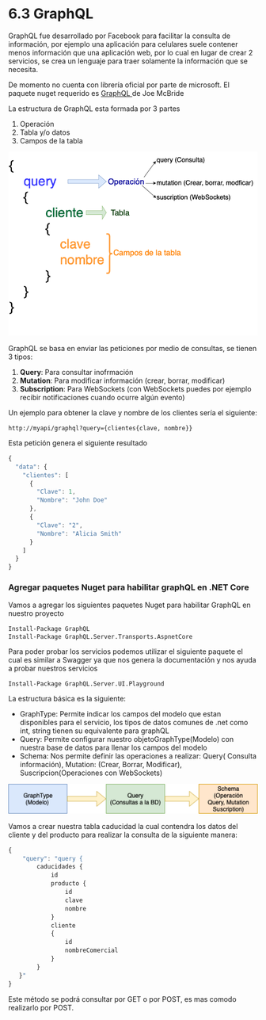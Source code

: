 # 6.3 GraphQL

GraphQL fue desarrollado por Facebook para facilitar la consulta de información, por ejemplo una aplicación para celulares suele contener menos información que una aplicación web, por lo cual en lugar de crear 2 servicios, se crea un lenguaje para traer solamente la información que se necesita.

De momento no cuenta con librería oficial por parte de microsoft. El paquete nuget requerido es [GraphQL ](https://github.com/graphql-dotnet/graphql-dotnet)de Joe McBride

La estructura de GraphQL esta formada por 3 partes

1. Operación
2. Tabla y/o datos
3. Campos de la tabla

![](../../.gitbook/assets/graphql-2.png)

GraphQL se basa en enviar las peticiones por medio de consultas, se tienen 3 tipos:

1. **Query**: Para consultar inofrmación
2. **Mutation**: Para modificar información \(crear, borrar, modificar\)
3. **Subscription**: Para WebSockets \(con WebSockets puedes por ejemplo recibir notificaciones cuando ocurre algún evento\)

Un ejemplo para obtener la clave y nombre de los clientes sería el siguiente:

```text
http://myapi/graphql?query={clientes{clave, nombre}}
```

Esta petición genera el siguiente resultado

```javascript
{
  "data": {
    "clientes": [
      {
        "Clave": 1,
        "Nombre": "John Doe"
      },
      {
        "Clave": "2",
        "Nombre": "Alicia Smith"
      }
    ]
  }
}
```

###  Agregar  paquetes Nuget para habilitar graphQL en .NET Core

Vamos a agregar los siguientes paquetes Nuget para habilitar GraphQL en nuestro proyecto

```text
Install-Package GraphQL 
Install-Package GraphQL.Server.Transports.AspnetCore
```

Para poder probar los servicios podemos utilizar el siguiente paquete el cual es similar a Swagger ya que nos genera la documentación y nos ayuda a probar nuestros servicios

```text
Install-Package GraphQL.Server.UI.Playground
```

La estructura básica es la siguiente:

* GraphType: Permite indicar los campos del modelo que estan disponibles para el servicio, los tipos de datos comunes de .net como int, string tienen su equivalente para graphQL
* Query: Permite configurar nuestro objetoGraphType\(Modelo\) con nuestra base de datos para llenar los campos del modelo
* Schema: Nos permite definir las operaciones a realizar: Query\( Consulta información\), Mutation: \(Crear, Borrar, Modificar\), Suscripcion\(Operaciones con WebSockets\)

![](../../.gitbook/assets/image%20%28426%29.png)

Vamos a crear nuestra tabla caducidad la cual contendra los datos del cliente y del producto para realizar la consulta de la siguiente manera:

```javascript
{
	"query": "query {
		caducidades {
			id
			producto {
				id
				clave
				nombre
			}
			cliente
			{
				id
				nombreComercial
			}			
		}	
   }"
} 
```

Este método se podrá consultar por GET o por POST, es mas comodo realizarlo por POST.

